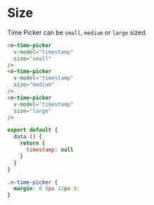 # Size
Time Picker can be `small`, `medium` or `large` sized.
```html
<n-time-picker
  v-model="timestamp"
  size="small"
/>
<n-time-picker
  v-model="timestamp"
  size="medium"
/>
<n-time-picker
  v-model="timestamp"
  size="large"
/>
```
```js
export default {
  data () {
    return {
      timestamp: null
    }
  }
}
```
```css
.n-time-picker {
  margin: 0 8px 12px 0;
}
```